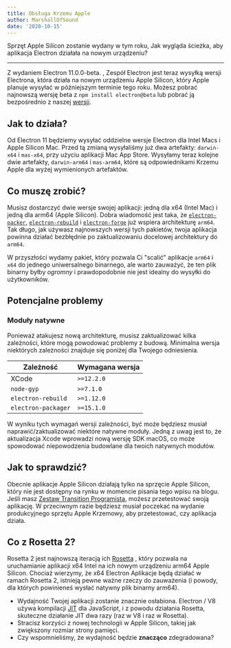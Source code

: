 ```yaml
---
title: Obsługa Krzemu Apple
author: MarshallOfSound
date: '2020-10-15'
---
```


Sprzęt Apple Silicon zostanie wydany w tym roku, Jak wygląda ścieżka, aby aplikacja Electron działała na nowym urządzeniu?

---

Z wydaniem Electron 11.0.0-beta. , Zespół Electron jest teraz wysyłką wersji Electrona, która działa na nowym urządzeniu Apple Silicon, który Apple planuje wysyłać w późniejszym terminie tego roku. Możesz pobrać najnowszą wersję beta z `npm install electron@beta` lub pobrać ją bezpośrednio z naszej [wersji](https://electronjs.org/releases/stable).

## Jak to działa?

Od Electron 11 będziemy wysyłać oddzielne wersje Electron dla Intel Macs i Apple Silicon Mac. Przed tą zmianą wysyłaliśmy już dwa artefakty: `darwin-x64` i `mas-x64`, przy użyciu aplikacji Mac App Store. Wysyłamy teraz kolejne dwie artefakty, `darwin-arm64` i `mas-arm64`, które są odpowiednikami Krzemu Apple dla wyżej wymienionych artefaktów.

## Co muszę zrobić?

Musisz dostarczyć dwie wersje swojej aplikacji: jedną dla x64 (Intel Mac) i jedną dla arm64 (Apple Silicon). Dobra wiadomość jest taka, że [`electron-packer`](https://github.com/electron/electron-packager/), [`electron-rebuild`](https://github.com/electron/electron-rebuild/) i [`electron-forge`](https://github.com/electron-userland/electron-forge/) już wspiera architekturę `arm64`. Tak długo, jak używasz najnowszych wersji tych pakietów, twoja aplikacja powinna działać bezbłędnie po zaktualizowaniu docelowej architektury do `arm64`.

W przyszłości wydamy pakiet, który pozwala Ci "scalić" aplikacje `arm64` i `x64` do jednego uniwersalnego binarnego, ale warto zauważyć, że ten plik binarny byłby _ogromny_ i prawdopodobnie nie jest idealny do wysyłki do użytkowników.

## Potencjalne problemy

### Moduły natywne

Ponieważ atakujesz nową architekturę, musisz zaktualizować kilka zależności, które mogą powodować problemy z budową. Minimalna wersja niektórych zależności znajduje się poniżej dla Twojego odniesienia.

| Zależność           | Wymagana wersja |
| ------------------- | --------------- |
| XCode               | `>=12.2.0`   |
| `node-gyp`          | `>=7.1.0`    |
| `electron-rebuild`  | `>=1.12.0`   |
| `electron-packager` | `>=15.1.0`   |

W wyniku tych wymagań wersji zależności, być może będziesz musiał naprawić/zaktualizować niektóre natywne moduły.  Jedną z uwag jest to, że aktualizacja Xcode wprowadzi nową wersję SDK macOS, co może spowodować niepowodzenia budowlane dla twoich natywnych modułów.


## Jak to sprawdzić?

Obecnie aplikacje Apple Silicon działają tylko na sprzęcie Apple Silicon, który nie jest dostępny na rynku w momencie pisania tego wpisu na blogu. Jeśli masz [Zestaw Transition Programista](https://developer.apple.com/programs/universal/), możesz przetestować swoją aplikację. W przeciwnym razie będziesz musiał poczekać na wydanie produkcyjnego sprzętu Apple Krzemowy, aby przetestować, czy aplikacja działa.

## Co z Rosetta 2?

Rosetta 2 jest najnowszą iteracją ich [Rosetta](https://en.wikipedia.org/wiki/Rosetta_(software)) , który pozwala na uruchamianie aplikacji x64 Intel na ich nowym urządzeniu arm64 Apple Silicon. Chociaż wierzymy, że x64 Electron Aplikacje będą działać w ramach Rosetta 2, istnieją pewne ważne rzeczy do zauważenia (i powody, dla których powinieneś wysłać natywny plik binarny arm64).

* Wydajność Twojej aplikacji zostanie znacznie osłabiona. Electron / V8 używa kompilacji [JIT](https://en.wikipedia.org/wiki/Just-in-time_compilation) dla JavaScript, i z powodu działania Rosetta, skuteczne działanie JIT dwa razy (raz w V8 i raz w Rosetta).
* Stracisz korzyści z nowej technologii w Apple Silicon, takiej jak zwiększony rozmiar strony pamięci.
* Czy wspomnieliśmy, że wydajność będzie **znacząco** zdegradowana?

